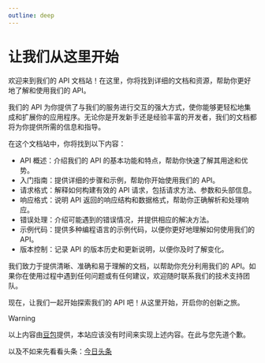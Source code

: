 ```yaml
---
outline: deep
---
```


# 让我们从这里开始

欢迎来到我们的 API 文档站！在这里，你将找到详细的文档和资源，帮助你更好地了解和使用我们的 API。

我们的 API 为你提供了与我们的服务进行交互的强大方式，使你能够更轻松地集成和扩展你的应用程序。无论你是开发新手还是经验丰富的开发者，我们的文档都将为你提供所需的信息和指导。

在这个文档站中，你将找到以下内容：

* API 概述：介绍我们的 API 的基本功能和特点，帮助你快速了解其用途和优势。
* 入门指南：提供详细的步骤和示例，帮助你开始使用我们的 API。
* 请求格式：解释如何构建有效的 API 请求，包括请求方法、参数和头部信息。
* 响应格式：说明 API 返回的响应结构和数据格式，帮助你正确解析和处理响应。
* 错误处理：介绍可能遇到的错误情况，并提供相应的解决方法。
* 示例代码：提供多种编程语言的示例代码，以便你更好地理解如何使用我们的 API。
* 版本控制：记录 API 的版本历史和更新说明，以便你及时了解变化。

我们致力于提供清晰、准确和易于理解的文档，以帮助你充分利用我们的 API。如果你在使用过程中遇到任何问题或有任何建议，欢迎随时联系我们的技术支持团队。

现在，让我们一起开始探索我们的 API 吧！从这里开始，开启你的创新之旅。

> [!WARNING]
> 以上内容由[豆包](https://doubao.com)提供，本站应该没有时间来实现上述内容。在此与您先道个歉。

以及不如来先看看头条：[今日头条](https://toutiao.com)
